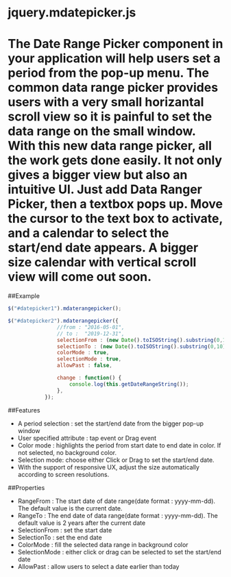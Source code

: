 # jquery.mdatepicker.js

The Date Range Picker component in your application will help users set a period from the pop-up menu. The common data range picker provides users with a very small horizantal scroll view so it is painful to set the data range on the small window. With this new data range picker, all the work gets done easily. It not only gives a bigger view but also an intuitive UI. Just add Data Ranger Picker, then a textbox pops up. Move the cursor to the text box to activate, and a calendar to select the start/end date appears. A bigger size calendar with vertical scroll view will come out soon.
==============

##Example

```javascript
$("#datepicker1").mdaterangepicker();

$("#datepicker2").mdaterangepicker({
				//from : "2016-05-01",
				// to :  "2019-12-31",
				selectionFrom : (new Date().toISOString().substring(0,10)),
				selectionTo : (new Date().toISOString().substring(0,10)),
				colorMode : true,
				selectionMode : true,
				allowPast : false,

				change : function() {
					console.log(this.getDateRangeString());
				},
			});
```

##Features
* A period selection : set the start/end date from the bigger pop-up window
* User specified attribute : tap event or Drag event
* Color mode : highlights the period from start date to end date in color. If not selected, no background color.
* Selection mode:  choose either Click or Drag to set the start/end date.
* With the support of responsive UX,  adjust the size automatically according to screen resolutions. 


##Properties
* RangeFrom : The start date of date range(date format : yyyy-mm-dd). The default value is the current date.
* RangeTo : The end date of data range(date format : yyyy-mm-dd). The default value is 2 years after the current date
* SelectionFrom : set the start date
* SelectionTo : set the end date
* ColorMode : fill the selected data range in background color
* SelectionMode : either click or drag can be selected to set the start/end date
* AllowPast :  allow users to select a date earlier than today
